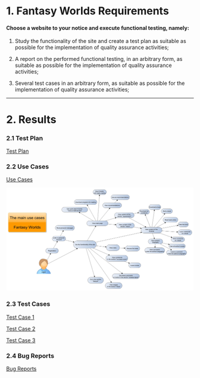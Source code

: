 # 1. Fantasy Worlds Requirements

#### Choose a website to your notice and execute functional testing, namely:

1. Study the functionality of the site and create a test plan  as suitable as possible for the implementation of quality assurance activities;

2. A report on the performed functional testing, in an arbitrary form, as suitable as possible for the implementation of quality assurance activities;

3. Several test cases in an arbitrary form, as suitable as possible for the implementation of quality assurance activities;

___
# 2. Results

### 2.1 Test Plan

[Test Plan](https://github.com/LizaDoroshchenko/CV/blob/main/fantasy-worlds/TestPlan.pdf)

### 2.2 Use Cases

[Use Cases](https://github.com/LizaDoroshchenko/CV/blob/main/fantasy-worlds/UseCases.pdf)

![Use Cases!](UseCases.jpg)

### 2.3  Test Cases 

[Test Case 1](https://github.com/LizaDoroshchenko/CV/blob/main/fantasy-worlds/TestCase1.pdf)

[Test Case 2](https://github.com/LizaDoroshchenko/CV/blob/main/fantasy-worlds/TestCase2.pdf)

[Test Case 3](https://github.com/LizaDoroshchenko/CV/blob/main/fantasy-worlds/TestCase3.pdf)

### 2.4 Bug Reports

[Bug Reports](https://github.com/LizaDoroshchenko/CV/blob/main/fantasy-worlds/BugReport.pdf)


